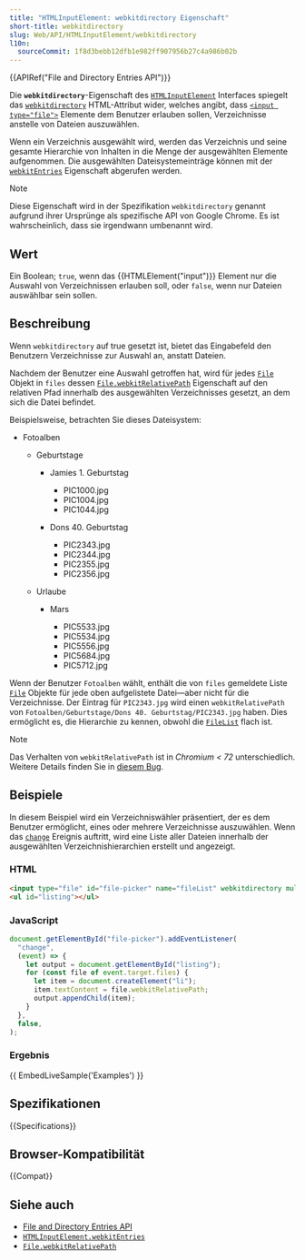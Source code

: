 ```yaml
---
title: "HTMLInputElement: webkitdirectory Eigenschaft"
short-title: webkitdirectory
slug: Web/API/HTMLInputElement/webkitdirectory
l10n:
  sourceCommit: 1f8d3bebb12dfb1e982ff907956b27c4a986b02b
---
```


{{APIRef("File and Directory Entries API")}}

Die **`webkitdirectory`**-Eigenschaft des [`HTMLInputElement`](/de/docs/Web/API/HTMLInputElement) Interfaces spiegelt das [`webkitdirectory`](/de/docs/Web/HTML/Reference/Elements/input/file#webkitdirectory) HTML-Attribut wider, welches angibt, dass [`<input type="file">`](/de/docs/Web/HTML/Reference/Elements/input/file) Elemente dem Benutzer erlauben sollen, Verzeichnisse anstelle von Dateien auszuwählen.

Wenn ein Verzeichnis ausgewählt wird, werden das Verzeichnis und seine gesamte Hierarchie von Inhalten in die Menge der ausgewählten Elemente aufgenommen. Die ausgewählten Dateisystemeinträge können mit der [`webkitEntries`](/de/docs/Web/API/HTMLInputElement/webkitEntries) Eigenschaft abgerufen werden.

> [!NOTE]
> Diese Eigenschaft wird in der Spezifikation `webkitdirectory` genannt aufgrund ihrer Ursprünge als spezifische API von Google Chrome.
> Es ist wahrscheinlich, dass sie irgendwann umbenannt wird.

## Wert

Ein Boolean; `true`, wenn das {{HTMLElement("input")}} Element nur die Auswahl von Verzeichnissen erlauben soll, oder `false`, wenn nur Dateien auswählbar sein sollen.

## Beschreibung

Wenn `webkitdirectory` auf true gesetzt ist, bietet das Eingabefeld den Benutzern Verzeichnisse zur Auswahl an, anstatt Dateien.

Nachdem der Benutzer eine Auswahl getroffen hat, wird für jedes [`File`](/de/docs/Web/API/File) Objekt in `files` dessen [`File.webkitRelativePath`](/de/docs/Web/API/File/webkitRelativePath) Eigenschaft auf den relativen Pfad innerhalb des ausgewählten Verzeichnisses gesetzt, an dem sich die Datei befindet.

Beispielsweise, betrachten Sie dieses Dateisystem:

- Fotoalben

  - Geburtstage

    - Jamies 1. Geburtstag

      - PIC1000.jpg
      - PIC1004.jpg
      - PIC1044.jpg

    - Dons 40. Geburtstag

      - PIC2343.jpg
      - PIC2344.jpg
      - PIC2355.jpg
      - PIC2356.jpg

  - Urlaube

    - Mars

      - PIC5533.jpg
      - PIC5534.jpg
      - PIC5556.jpg
      - PIC5684.jpg
      - PIC5712.jpg

Wenn der Benutzer `Fotoalben` wählt, enthält die von `files` gemeldete Liste [`File`](/de/docs/Web/API/File) Objekte für jede oben aufgelistete Datei—aber nicht für die Verzeichnisse. Der Eintrag für `PIC2343.jpg` wird einen `webkitRelativePath` von `Fotoalben/Geburtstage/Dons 40. Geburtstag/PIC2343.jpg` haben. Dies ermöglicht es, die Hierarchie zu kennen, obwohl die [`FileList`](/de/docs/Web/API/FileList) flach ist.

> [!NOTE]
> Das Verhalten von `webkitRelativePath` ist in _Chromium < 72_ unterschiedlich.
> Weitere Details finden Sie in [diesem Bug](https://crbug.com/124187).

## Beispiele

In diesem Beispiel wird ein Verzeichniswähler präsentiert, der es dem Benutzer ermöglicht, eines oder mehrere Verzeichnisse auszuwählen. Wenn das [`change`](/de/docs/Web/API/HTMLElement/change_event) Ereignis auftritt, wird eine Liste aller Dateien innerhalb der ausgewählten Verzeichnishierarchien erstellt und angezeigt.

### HTML

```html
<input type="file" id="file-picker" name="fileList" webkitdirectory multiple />
<ul id="listing"></ul>
```

### JavaScript

```js
document.getElementById("file-picker").addEventListener(
  "change",
  (event) => {
    let output = document.getElementById("listing");
    for (const file of event.target.files) {
      let item = document.createElement("li");
      item.textContent = file.webkitRelativePath;
      output.appendChild(item);
    }
  },
  false,
);
```

### Ergebnis

{{ EmbedLiveSample('Examples') }}

## Spezifikationen

{{Specifications}}

## Browser-Kompatibilität

{{Compat}}

## Siehe auch

- [File and Directory Entries API](/de/docs/Web/API/File_and_Directory_Entries_API)
- [`HTMLInputElement.webkitEntries`](/de/docs/Web/API/HTMLInputElement/webkitEntries)
- [`File.webkitRelativePath`](/de/docs/Web/API/File/webkitRelativePath)
